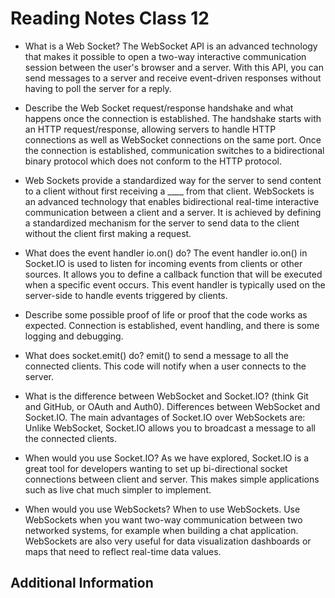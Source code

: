 # Reading Notes Class 12

- What is a Web Socket? The WebSocket API is an advanced technology that makes it possible to open a two-way interactive communication session between the user's browser and a server. With this API, you can send messages to a server and receive event-driven responses without having to poll the server for a reply.
- Describe the Web Socket request/response handshake and what happens once the connection is established. The handshake starts with an HTTP request/response, allowing servers to handle HTTP connections as well as WebSocket connections on the same port. Once the connection is established, communication switches to a bidirectional binary protocol which does not conform to the HTTP protocol.
- Web Sockets provide a standardized way for the server to send content to a client without first receiving a ____ from that client. WebSockets is an advanced technology that enables bidirectional real-time interactive communication between a client and a server. It is achieved by defining a standardized mechanism for the server to send data to the client without the client first making a request.

- What does the event handler io.on() do? The event handler io.on() in Socket.IO is used to listen for incoming events from clients or other sources. It allows you to define a callback function that will be executed when a specific event occurs. This event handler is typically used on the server-side to handle events triggered by clients.
- Describe some possible proof of life or proof that the code works as expected. Connection is established, event handling, and there is some logging and debugging.
- What does socket.emit() do? emit() to send a message to all the connected clients. This code will notify when a user connects to the server.

- What is the difference between WebSocket and Socket.IO? (think Git and GitHub, or OAuth and Auth0). Differences between WebSocket and Socket.IO. The main advantages of Socket.IO over WebSockets are: Unlike WebSocket, Socket.IO allows you to broadcast a message to all the connected clients.
- When would you use Socket.IO? As we have explored, Socket.IO is a great tool for developers wanting to set up bi-directional socket connections between client and server. This makes simple applications such as live chat much simpler to implement.
- When would you use WebSockets? When to use WebSockets. Use WebSockets when you want two-way communication between two networked systems, for example when building a chat application. WebSockets are also very useful for data visualization dashboards or maps that need to reflect real-time data values.

## Additional Information
